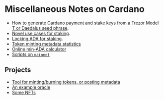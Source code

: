 Miscellaneous Notes on Cardano
==============================

*   [How to generate Cardano payment and stake keys from a Trezor Model T or Daedalus seed phrase](cli-addresses.md).
*   [Novel use cases for staking](stake-use-cases.md).
*   [Locking ADA for staking](script-rewards/ReadMe.md).
*   [Token minting metadata statistics](token-metadata-statistics.md)
*   [Online min-ADA calculator](https://mantis.functionally.io/how-to/min-ada-value/)
*   [Scripts on `mainnet`](https://mantis.functionally.io/how-to/mainnet-scripts.html)


Projects
--------

*   [Tool for minting/burning tokens, or posting metadata](https://github.com/functionally/mantis/blob/main/ReadMe.md)
*   [An example oracle](../ReadMe.md)
*   [Some NFTs](https://www.bwbush.io/nfts.html)
